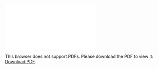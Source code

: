 <object data="./assets/Offer Letter.pdf" type="application/pdf" width="700px" height="700px">
    <embed src="./assets/Offer Letter.pdf">
        <p>This browser does not support PDFs. Please download the PDF to view it: <a href="./assets/Offer Letter.pdf">Download PDF</a>.</p>
    </embed>
</object>